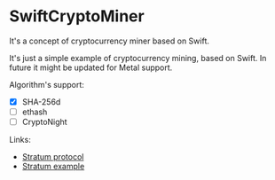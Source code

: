# SwiftCryptoMiner
It's a concept of cryptocurrency miner based on Swift.

It's just a simple example of cryptocurrency mining, based on Swift. In future it might be updated for Metal support.

Algorithm's support:
- [x] SHA-256d
- [ ] ethash
- [ ] CryptoNight

Links:
- [Stratum protocol](https://en.bitcoin.it/wiki/Stratum_mining_protocol#mining.submit)
- [Stratum example](https://slushpool.com/help/manual/stratum-protocol)
